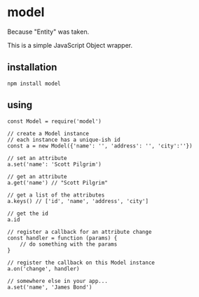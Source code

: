 # model

Because "Entity" was taken.

This is a simple JavaScript Object wrapper.

## installation

```
npm install model
```

## using

```
const Model = require('model')

// create a Model instance
// each instance has a unique-ish id
const a = new Model({'name': '', 'address': '', 'city':''})

// set an attribute
a.set('name': 'Scott Pilgrim')

// get an attribute
a.get('name') // "Scott Pilgrim"

// get a list of the attributes
a.keys() // ['id', 'name', 'address', 'city']

// get the id
a.id

// register a callback for an attribute change
const handler = function (params) {
    // do something with the params
}

// register the callback on this Model instance
a.on('change', handler)

// somewhere else in your app...
a.set('name', 'James Bond')
```
